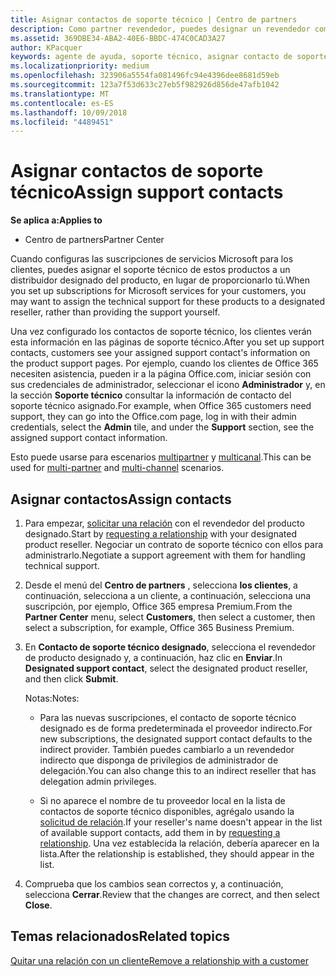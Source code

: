 ```yaml
---
title: Asignar contactos de soporte técnico | Centro de partners
description: Como partner revendedor, puedes designar un revendedor como un contacto de soporte técnico.
ms.assetid: 369DBE34-ABA2-40E6-BBDC-474C0CAD3A27
author: KPacquer
keywords: agente de ayuda, soporte técnico, asignar contacto de soporte técnico, contacto de soporte técnico designado
ms.localizationpriority: medium
ms.openlocfilehash: 323906a5554fa081496fc94e4396dee8681d59eb
ms.sourcegitcommit: 123a7f53d633c27eb5f982926d856de47afb1042
ms.translationtype: MT
ms.contentlocale: es-ES
ms.lasthandoff: 10/09/2018
ms.locfileid: "4489451"
---
```

# <a name="assign-support-contacts"></a><span data-ttu-id="7a869-104">Asignar contactos de soporte técnico</span><span class="sxs-lookup"><span data-stu-id="7a869-104">Assign support contacts</span></span>

**<span data-ttu-id="7a869-105">Se aplica a:</span><span class="sxs-lookup"><span data-stu-id="7a869-105">Applies to</span></span>**

-  <span data-ttu-id="7a869-106">Centro de partners</span><span class="sxs-lookup"><span data-stu-id="7a869-106">Partner Center</span></span>

<span data-ttu-id="7a869-107">Cuando configuras las suscripciones de servicios Microsoft para los clientes, puedes asignar el soporte técnico de estos productos a un distribuidor designado del producto, en lugar de proporcionarlo tú.</span><span class="sxs-lookup"><span data-stu-id="7a869-107">When you set up subscriptions for Microsoft services for your customers, you may want to assign the technical support for these products to a designated reseller, rather than providing the support yourself.</span></span>

<span data-ttu-id="7a869-108">Una vez configurado los contactos de soporte técnico, los clientes verán esta información en las páginas de soporte técnico.</span><span class="sxs-lookup"><span data-stu-id="7a869-108">After you set up support contacts, customers see your assigned support contact's information on the product support pages.</span></span> <span data-ttu-id="7a869-109">Por ejemplo, cuando los clientes de Office 365 necesiten asistencia, pueden ir a la página Office.com, iniciar sesión con sus credenciales de administrador, seleccionar el icono **Administrador** y, en la sección **Soporte técnico** consultar la información de contacto del soporte técnico asignado.</span><span class="sxs-lookup"><span data-stu-id="7a869-109">For example, when Office 365 customers need support, they can go into the Office.com page, log in with their admin credentials, select the **Admin** tile, and under the **Support** section, see the assigned support contact information.</span></span>

<span data-ttu-id="7a869-110">Esto puede usarse para escenarios [multipartner](multipartner.md) y [multicanal](multichannel.md).</span><span class="sxs-lookup"><span data-stu-id="7a869-110">This can be used for [multi-partner](multipartner.md) and [multi-channel](multichannel.md) scenarios.</span></span> 

<a href="" id="assigncontacts"></a>
## <a name="assign-contacts"></a><span data-ttu-id="7a869-111">Asignar contactos</span><span class="sxs-lookup"><span data-stu-id="7a869-111">Assign contacts</span></span>

1.  <span data-ttu-id="7a869-112">Para empezar, [solicitar una relación](request-a-relationship-with-a-customer.md) con el revendedor del producto designado.</span><span class="sxs-lookup"><span data-stu-id="7a869-112">Start by [requesting a relationship](request-a-relationship-with-a-customer.md) with your designated product reseller.</span></span> <span data-ttu-id="7a869-113">Negociar un contrato de soporte técnico con ellos para administrarlo.</span><span class="sxs-lookup"><span data-stu-id="7a869-113">Negotiate a support agreement with them for handling technical support.</span></span>

2.  <span data-ttu-id="7a869-114">Desde el menú del **Centro de partners** , selecciona **los clientes**, a continuación, selecciona a un cliente, a continuación, selecciona una suscripción, por ejemplo, Office 365 empresa Premium.</span><span class="sxs-lookup"><span data-stu-id="7a869-114">From the **Partner Center** menu, select **Customers**, then select a customer, then select a subscription, for example, Office 365 Business Premium.</span></span>

3.  <span data-ttu-id="7a869-115">En **Contacto de soporte técnico designado**, selecciona el revendedor de producto designado y, a continuación, haz clic en **Enviar**.</span><span class="sxs-lookup"><span data-stu-id="7a869-115">In  **Designated support contact**, select the designated product reseller, and then click **Submit**.</span></span> 

    <span data-ttu-id="7a869-116">Notas:</span><span class="sxs-lookup"><span data-stu-id="7a869-116">Notes:</span></span> 
    
    *  <span data-ttu-id="7a869-117">Para las nuevas suscripciones, el contacto de soporte técnico designado es de forma predeterminada el proveedor indirecto.</span><span class="sxs-lookup"><span data-stu-id="7a869-117">For new subscriptions, the designated support contact defaults to the indirect provider.</span></span> <span data-ttu-id="7a869-118">También puedes cambiarlo a un revendedor indirecto que disponga de privilegios de administrador de delegación.</span><span class="sxs-lookup"><span data-stu-id="7a869-118">You can also change this to an indirect reseller that has delegation admin privileges.</span></span>
    
    *  <span data-ttu-id="7a869-119">Si no aparece el nombre de tu proveedor local en la lista de contactos de soporte técnico disponibles, agrégalo usando la [solicitud de relación](request-a-relationship-with-a-customer.md).</span><span class="sxs-lookup"><span data-stu-id="7a869-119">If your reseller's name doesn't appear in the list of available support contacts, add them in by [requesting a relationship](request-a-relationship-with-a-customer.md).</span></span> <span data-ttu-id="7a869-120">Una vez establecida la relación, debería aparecer en la lista.</span><span class="sxs-lookup"><span data-stu-id="7a869-120">After the relationship is established, they should appear in the list.</span></span>  

4.  <span data-ttu-id="7a869-121">Comprueba que los cambios sean correctos y, a continuación, selecciona **Cerrar**.</span><span class="sxs-lookup"><span data-stu-id="7a869-121">Review that the changes are correct, and then select **Close**.</span></span>

## <a name="related-topics"></a><span data-ttu-id="7a869-122">Temas relacionados</span><span class="sxs-lookup"><span data-stu-id="7a869-122">Related topics</span></span>

[<span data-ttu-id="7a869-123">Quitar una relación con un cliente</span><span class="sxs-lookup"><span data-stu-id="7a869-123">Remove a relationship with a customer</span></span>](remove-a-relationship.md)